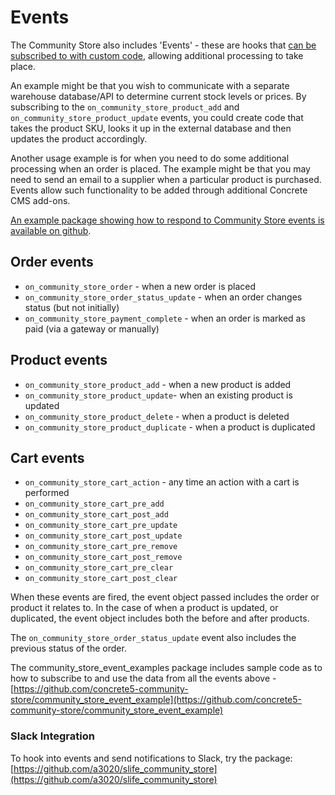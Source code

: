 # Events
 
The Community Store also includes 'Events' - these are hooks that [can be subscribed to with custom code](https://documentation.concretecms.org/developers/framework/application-events/hooking-application-events), allowing additional processing to take place.

An example might be that you wish to communicate with a separate warehouse database/API to determine current stock levels or prices. By subscribing to the `on_community_store_product_add` and `on_community_store_product_update` events, you could create code that takes the product SKU, looks it up in the external database and then updates the product accordingly. 

Another usage example is for when you need to do some additional processing when an order is placed. The example might be that you may need to send an email to a supplier when a particular product is purchased. Events allow such functionality to be added through additional Concrete CMS add-ons.

[An example package showing how to respond to Community Store events is available on github](https://github.com/concrete5-community-store/community_store_event_example).

## Order events
- `on_community_store_order` - when a new order is placed
- `on_community_store_order_status_update` - when an order changes status (but not initially)
- `on_community_store_payment_complete` - when an order is marked as paid (via a gateway or manually)

## Product events
- `on_community_store_product_add` - when a new product is added
- `on_community_store_product_update`- when an existing product is updated
- `on_community_store_product_delete` - when a product is deleted
- `on_community_store_product_duplicate` - when a product is duplicated

## Cart events
- `on_community_store_cart_action` - any time an action with a cart is performed
- `on_community_store_cart_pre_add`
- `on_community_store_cart_post_add`
- `on_community_store_cart_pre_update`
- `on_community_store_cart_post_update`
- `on_community_store_cart_pre_remove`
- `on_community_store_cart_post_remove`
- `on_community_store_cart_pre_clear`
- `on_community_store_cart_post_clear`

When these events are fired, the event object passed includes the order or product it relates to. In the case of when a product is updated, or duplicated, the event object includes both the before and after products. 

The `on_community_store_order_status_update` event also includes the previous status of the order.

The community_store_event_examples package includes sample code as to how to subscribe to and use the data from all the events above - [https://github.com/concrete5-community-store/community_store_event_example](https://github.com/concrete5-community-store/community_store_event_example)

### Slack Integration
To hook into events and send notifications to Slack, try the package: [https://github.com/a3020/slife_community_store](https://github.com/a3020/slife_community_store) 

